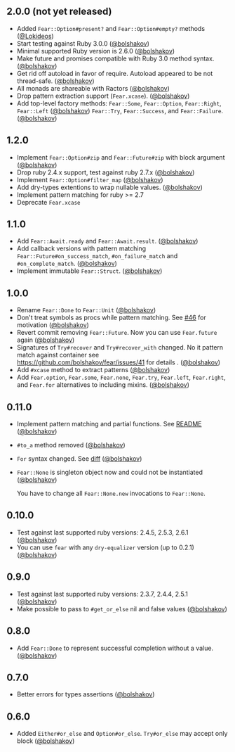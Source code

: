 ## 2.0.0 (not yet released)

* Added `Fear::Option#present?` and `Fear::Option#empty?` methods ([@Lokideos][])
* Start testing against Ruby 3.0.0 ([@bolshakov][]) 
* Minimal supported Ruby version is 2.6.0 ([@bolshakov][]) 
* Make future and promises compatible with Ruby 3.0 method syntax. ([@bolshakov][]) 
* Get rid off autoload in favor of require. Autoload appeared to be not thread-safe. ([@bolshakov][]) 
* All monads are shareable with Ractors ([@bolshakov][]) 
* Drop pattern extraction support (`Fear.xcase`). ([@bolshakov][]) 
* Add top-level factory methods: `Fear::Some`, `Fear::Option`, `Fear::Right`, `Fear::Left` ([@bolshakov][]) 
  `Fear::Try`, `Fear::Success`, and `Fear::Failure`. ([@bolshakov][]) 
   
## 1.2.0

* Implement `Fear::Option#zip` and `Fear::Future#zip` with block argument ([@bolshakov][]) 
* Drop ruby 2.4.x support, test against ruby 2.7.x ([@bolshakov][])
* Implement `Fear::Option#filter_map`  ([@bolshakov][])
* Add dry-types extentions to wrap nullable values. ([@bolshakov][])
* Implement pattern matching for ruby >= 2.7
* Deprecate `Fear.xcase`

## 1.1.0 

* Add `Fear::Await.ready` and `Fear::Await.result`. ([@bolshakov][])
* Add callback versions with pattern matching `Fear::Future#on_success_match`, `#on_failure_match` and `#on_complete_match`. ([@bolshakov][])
* Implement immutable `Fear::Struct`. ([@bolshakov][])

## 1.0.0

* Rename `Fear::Done` to `Fear::Unit` ([@bolshakov][])
* Don't treat symbols as procs while pattern matching. See [#46](https://github.com/bolshakov/fear/pull/46) for motivation ([@bolshakov][])
* Revert commit removing `Fear::Future`. Now you can use `Fear.future` again ([@bolshakov][])
* Signatures of `Try#recover` and `Try#recover_with` changed. No it pattern match against container
  see https://github.com/bolshakov/fear/issues/41 for details . ([@bolshakov][])
* Add `#xcase` method to extract patterns ([@bolshakov][])
* Add `Fear.option`, `Fear.some`, `Fear.none`, `Fear.try`, `Fear.left`, `Fear.right`, and `Fear.for` alternatives to
  including mixins. ([@bolshakov][])

## 0.11.0

* Implement pattern matching and partial functions. See [README](https://github.com/bolshakov/fear#pattern-matching-api-documentation) ([@bolshakov][])
* `#to_a` method removed ([@bolshakov][])
* `For` syntax changed. See [diff](https://github.com/bolshakov/fear/pull/22/files#diff-04c6e90faac2675aa89e2176d2eec7d8) ([@bolshakov][])
* `Fear::None` is singleton object now and could not be instantiated ([@bolshakov][])

  You have to change all `Fear::None.new` invocations to `Fear::None`.

## 0.10.0

* Test against last supported ruby versions: 2.4.5, 2.5.3, 2.6.1 ([@bolshakov][])
* You can use `fear` with any `dry-equalizer` version (up to 0.2.1) ([@bolshakov][])

## 0.9.0

* Test against last supported ruby versions: 2.3.7, 2.4.4, 2.5.1 ([@bolshakov][])
* Make possible to pass to `#get_or_else` nil and false values ([@bolshakov][])

## 0.8.0

* Add `Fear::Done` to represent successful completion without a value. ([@bolshakov][])

## 0.7.0

* Better errors for types assertions ([@bolshakov][])

## 0.6.0

* Added `Either#or_else` and `Option#or_else`. `Try#or_else` may accept only block ([@bolshakov][])
  
[@bolshakov]: https://github.com/bolshakov
[@Lokideos]: https://github.com/Lokideos
